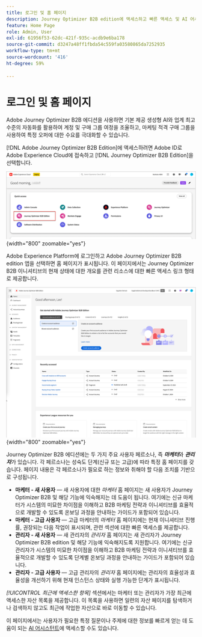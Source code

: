 ```yaml
---
title: 로그인 및 홈 페이지
description: Journey Optimizer B2B edition에 액세스하고 빠른 액세스 및 AI 어시스턴트를 통해 마케터와 관리자의 다양한 보기를 이용할 수 있는 개인화된 홈 페이지를 탐색합니다.
feature: Home Page
role: Admin, User
exl-id: 61956f53-62dc-421f-935c-acdb9e6ba178
source-git-commit: d3247a48ff1fbda54c559fa03580865da7252935
workflow-type: tm+mt
source-wordcount: '416'
ht-degree: 59%

---
```


# 로그인 및 홈 페이지

Adobe Journey Optimizer B2B 에디션을 사용하면 기본 제공 생성형 AI와 업계 최고 수준의 자동화를 활용하여 계정 및 구매 그룹 여정을 조율하고, 마케팅 적격 구매 그룹을 사용하여 특정 오퍼에 대한 수요를 극대화할 수 있습니다.

<!-- Requirements?
-->
[!DNL Adobe Journey Optimizer B2B Edition]에 액세스하려면 Adobe ID로 Adobe Experience Cloud에 접속하고 [!DNL Journey Optimizer B2B Edition]을 선택합니다.

![Adobe Experience Platform 앱](./assets/experience-cloud-apps.png){width="800" zoomable="yes"}

Adobe Experience Platform에 로그인하고 Adobe Journey Optimizer B2B edition 앱을 선택하면 홈 페이지가 표시됩니다. 이 페이지에서는 Journey Optimizer B2B 이니셔티브의 현재 상태에 대한 개요를 관련 리소스에 대한 <!-- refined insights and--> 빠른 액세스 링크 형태로 제공합니다. <!-- It also provides information about the ideal next action to take and where to find the comprehensive set of tutorials and documentation. -->

![Journey Optimizer B2B 에디션 홈 페이지](./assets/home-page.png){width="800" zoomable="yes"}

Journey Optimizer B2B 에디션에는 두 가지 주요 사용자 페르소나, 즉 _**마케터**_&#x200B;와 _**관리자**_&#x200B;가 있습니다. 각 페르소나는 성숙도 단계(신규 또는 고급)에 따라 특정 홈 페이지를 갖습니다. 페이지 내용은 각 페르소나가 필요로 하는 정보와 취해야 할 다음 조치를 기반으로 구성됩니다.

* **마케터 - 새 사용자** — 새 사용자에 대한 _마케터_ 홈 페이지는 새 사용자가 Journey Optimizer B2B 및 해당 기능에 익숙해지는 데 도움이 됩니다. 여기에는 신규 마케터가 시스템의 미묘한 차이점을 이해하고 B2B 마케팅 전략과 이니셔티브를 효율적으로 개발할 수 있도록 온보딩 과정을 안내하는 가이드가 포함되어 있습니다.
* **마케터 - 고급 사용자** — 고급 마케터의 _마케터_ 홈 페이지에는 현재 이니셔티브 진행률, 권장되는 다음 작업이 표시되며, 관련 섹션에 대한 빠른 액세스를 제공합니다.
* **관리자 - 새 사용자** — 새 관리자의 _관리자_ 홈 페이지는 새 관리자가 Journey Optimizer B2B edition 및 해당 기능에 익숙해지도록 지원합니다. 여기에는 신규 관리자가 시스템의 미묘한 차이점을 이해하고 B2B 마케팅 전략과 이니셔티브를 효율적으로 개발할 수 있도록 단계별 온보딩 과정을 안내하는 가이드가 포함되어 있습니다.
* **관리자 - 고급 사용자** — 고급 관리자의 _관리자_ 홈 페이지에는 관리자의 효율성과 효율성을 개선하기 위해 현재 인스턴스 상태와 실행 가능한 단계가 표시됩니다.

_[!UICONTROL 최근에 액세스한 항목]_ 섹션에서는 마케터 또는 관리자가 가장 최근에 액세스한 자산 목록을 제공합니다. 이 목록을 사용하면 일련의 자산 페이지를 탐색하거나 검색하지 않고도 최근에 작업한 자산으로 바로 이동할 수 있습니다.

이 페이지에서는 사용자가 필요한 특정 질문이나 주제에 대한 정보를 빠르게 얻는 데 도움이 되는 [AI 어시스턴트](./ai-assistant/ai-assistant-overview.md)에 액세스할 수도 있습니다.<!-- and to obtain specific recommendations for their challenges or objectives-->

<!-- 

## Marketer - new user

The Marketer home page for a new user consists of three rows that assist the marketer in getting accustomed to Journey Optimizer B2B and its capabilities. It also provides a view of the latest journeys that have been created, which can serve as a starting point for a new user.

The first row consists of a guided walkthrough for the new marketer to obtain an onboarding walkthrough so that they can understand the nuances of the system and become efficient in developing B2B marketing strategies and initiatives.

The second row consists of the recent AJO B2B journeys that have been created across the platform so that the marketer can get inspiration for the best practices to create an account journey.

The third row consists of the learning resources that can help a marketer gain more information on a specific topic.

## Marketer - advanced user

The Marketer home page for an advanced marketer consists of four rows that assists the marketer in obtaining more information on the current progress of the initiatives and on specific actions and on the next best action to be taken along with quick access to relevant sections.

The first row consists of the next set of actions that a B2B marketer can take based on the previous actions taken and the current state of the initiative, which provides a prompt for the user to make the next move that would align to the objective of the initiatives and help them reach the goals quickly.

The second row consists of the most recent assets accessed by the marketer to make it easier for the marketer to locate them and make updates to the same.

The third row consists of the Key Performance Indicators that can help the marketer gauge the overall performance of the marketing initiatives.

The fourth row consists of the learning resources that can help a marketer gain more information on a specific topic.

## Administrator - new user

The _Admin_ home page for a new administrator consists of three rows that assists the administrator in getting accustomed to Journey Optimizer B2B Edition and its capabilities, and provides a view of the latest journeys that have been created that can serve as a starting point for a new user.

The first row consists of a guided walkthrough for the new marketer to obtain a step-by-step onboarding journey to understand the nuances of the system and become efficient in developing B2B marketing strategies and initiatives with AJO B2B.

The second row consists of the recent assets used by the B2B marketers in a single table to make it easier for the administrator to know which assets are currently under focus.

The third row consists of the learning resources that would help an administrator gain more information on a specific topic.

## Administrator - advanced user

The _Admin_ home page for an advanced administrator consists of four rows that assists the administrator in obtaining more information about the current status of the instance and on specific actions that can be taken to make it more efficient and effective for the marketers.

The first row consists of the next set of actions that an administrator can take based on the previous actions taken and the current state of the instance. It serves as a prompt for the administrator to make the necessary updates to the parameters of the instances such as user permissions or any specific module configurations.

The second row consists of the recent assets used by the B2B marketers in a single table to make it easier for the administrator to know which assets are currently under focus.

The third row consists of the Key Performance Indicators that would help the administrators gauge the progress of the instance in terms of operational parameters such as users and usage.

The fourth row consists of the learning resources that would help the administrator gain more information on a specific topic.

-->
